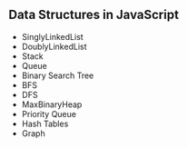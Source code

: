 ## Data Structures in JavaScript
- SinglyLinkedList
- DoublyLinkedList
- Stack
- Queue
- Binary Search Tree
- BFS
- DFS
- MaxBinaryHeap
- Priority Queue
- Hash Tables
- Graph